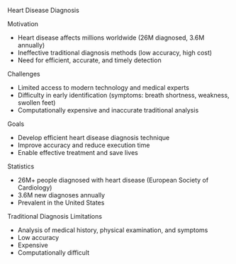 Heart Disease Diagnosis

Motivation

- Heart disease affects millions worldwide (26M diagnosed, 3.6M annually)
- Ineffective traditional diagnosis methods (low accuracy, high cost)
- Need for efficient, accurate, and timely detection

Challenges

- Limited access to modern technology and medical experts
- Difficulty in early identification (symptoms: breath shortness, weakness, swollen feet)
- Computationally expensive and inaccurate traditional analysis

Goals

- Develop efficient heart disease diagnosis technique
- Improve accuracy and reduce execution time
- Enable effective treatment and save lives

Statistics

- 26M+ people diagnosed with heart disease (European Society of Cardiology)
- 3.6M new diagnoses annually
- Prevalent in the United States

Traditional Diagnosis Limitations

- Analysis of medical history, physical examination, and symptoms
- Low accuracy
- Expensive
- Computationally difficult

